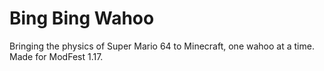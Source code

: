 # Bing Bing Wahoo
Bringing the physics of Super Mario 64 to Minecraft, one wahoo at a time.<br>
Made for ModFest 1.17.

